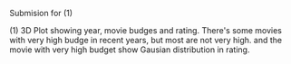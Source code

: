Submision for (1)


(1) 3D Plot showing year, movie budges and rating. There's some movies with very high budge in recent years, but most are not very high. and the movie with very high budget show Gausian distribution in rating.

